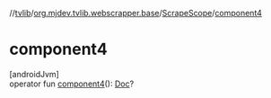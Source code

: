 //[tvlib](../../../index.md)/[org.mjdev.tvlib.webscrapper.base](../index.md)/[ScrapeScope](index.md)/[component4](component4.md)

# component4

[androidJvm]\
operator fun [component4](component4.md)(): [Doc](../../org.mjdev.tvlib.webscrapper.select/-doc/index.md)?
